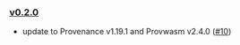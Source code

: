 ### [v0.2.0](https://github.com/provenance-io/provwasm-test-tube/tree/v0.2.0)

* update to Provenance v1.19.1 and Provwasm
  v2.4.0 ([#10](https://github.com/provenance-io/provwasm-test-tube/issues/10))
